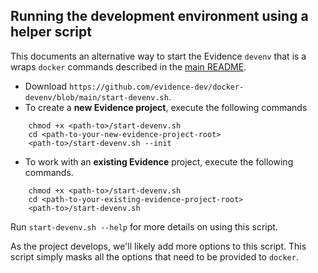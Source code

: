 ## Running the development environment using a helper script
This documents an alternative way to start the Evidence `devenv` that is a wraps   `docker` commands described in the [main README](https://github.com/evidence-dev/docker-devenv/tree/main#readme).

* Download `https://github.com/evidence-dev/docker-devenv/blob/main/start-devenv.sh`. 
* To create a **new Evidence project**, execute the following commands
``` 
    chmod +x <path-to>/start-devenv.sh
    cd <path-to-your-new-evidence-project-root>
    <path-to>/start-devenv.sh --init
```
* To work with an **existing Evidence** project, execute the following commands.
``` 
    chmod +x <path-to>/start-devenv.sh
    cd <path-to-your-existing-evidence-project-root>
    <path-to>/start-devenv.sh
```

Run `start-devenv.sh --help` for more details on using this script. 

As the project develops, we'll likely add more options to this script. This script simply masks all the options that need to be provided to `docker`.